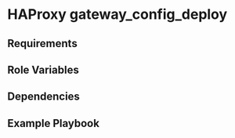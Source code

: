 HAProxy gateway_config_deploy
=========



Requirements
------------



Role Variables
--------------



Dependencies
------------



Example Playbook
----------------
